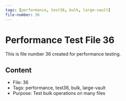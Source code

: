 ```yaml
---
tags: [performance, test36, bulk, large-vault]
file-number: 36
---
```


# Performance Test File 36

This is file number 36 created for performance testing.

## Content
- File: 36
- Tags: performance, test36, bulk, large-vault
- Purpose: Test bulk operations on many files
